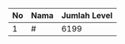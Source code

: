 | No | Nama            | Jumlah Level |
|----|-----------------|--------------|
| 1  | #    |    6199        |
